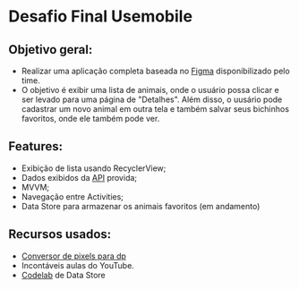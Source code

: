 # Desafio Final Usemobile

## Objetivo geral:
* Realizar uma aplicação completa baseada no [Figma](https://www.figma.com/file/y5IUiR11iTQ94NlJ6NvolA/Desafio_Bootcamp_Mobile-(Copy)?node-id=233%3A1890) disponibilizado pelo time.
* O objetivo é exibir uma lista de animais, onde o usuário possa clicar e ser levado para uma página de "Detalhes". Além disso, o uusário pode cadastrar um novo animal em outra tela e também salvar seus bichinhos favoritos, onde ele também pode ver.

## Features:
* Exibição de lista usando RecyclerView;
* Dados exibidos da [API](https://bootcamp-ios-api.herokuapp.com/api/v1/animals) provida;
* MVVM;
* Navegação entre Activities;
* Data Store para armazenar os animais favoritos (em andamento)

## Recursos usados:
* [Conversor de pixels para dp](https://www.pixplicity.com/dp-px-converter)
* Incontáveis aulas do YouTube.
* [Codelab](https://developer.android.com/codelabs/android-preferences-datastore#1) de Data Store
